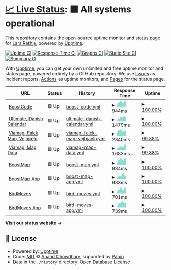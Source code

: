 # [📈 Live Status](https://uptime.boostcode.net): <!--live status--> **🟩 All systems operational**

This repository contains the open-source uptime monitor and status page for [Lars Rathje](boostcode.net), powered by [Upptime](https://github.com/upptime/upptime).

[![Uptime CI](https://github.com/LRathje/Uptime/workflows/Uptime%20CI/badge.svg)](https://github.com/LRathje/Uptime/actions?query=workflow%3A%22Uptime+CI%22)
[![Response Time CI](https://github.com/LRathje/Uptime/workflows/Response%20Time%20CI/badge.svg)](https://github.com/LRathje/Uptime/actions?query=workflow%3A%22Response+Time+CI%22)
[![Graphs CI](https://github.com/LRathje/Uptime/workflows/Graphs%20CI/badge.svg)](https://github.com/LRathje/Uptime/actions?query=workflow%3A%22Graphs+CI%22)
[![Static Site CI](https://github.com/LRathje/Uptime/workflows/Static%20Site%20CI/badge.svg)](https://github.com/LRathje/Uptime/actions?query=workflow%3A%22Static+Site+CI%22)
[![Summary CI](https://github.com/LRathje/Uptime/workflows/Summary%20CI/badge.svg)](https://github.com/LRathje/Uptime/actions?query=workflow%3A%22Summary+CI%22)

With [Upptime](https://upptime.js.org), you can get your own unlimited and free uptime monitor and status page, powered entirely by a GitHub repository. We use [Issues](https://github.com/LRathje/Uptime/issues) as incident reports, [Actions](https://github.com/LRathje/Uptime/actions) as uptime monitors, and [Pages](https://uptime.boostcode.net) for the status page.

<!--start: status pages-->
<!-- This summary is generated by Upptime (https://github.com/upptime/upptime) -->
<!-- Do not edit this manually, your changes will be overwritten -->
<!-- prettier-ignore -->
| URL | Status | History | Response Time | Uptime |
| --- | ------ | ------- | ------------- | ------ |
| <img alt="" src="https://icons.duckduckgo.com/ip3/boostcode.net.ico" height="13"> [BoostCode](https://boostcode.net) | 🟩 Up | [boost-code.yml](https://github.com/LRathje/Uptime/commits/HEAD/history/boost-code.yml) | <details><summary><img alt="Response time graph" src="./graphs/boost-code/response-time-week.png" height="20"> 944ms</summary><br><a href="https://https://uptime.boostcode.net/history/boost-code"><img alt="Response time 950" src="https://img.shields.io/endpoint?url=https%3A%2F%2Fraw.githubusercontent.com%2FLRathje%2FUptime%2FHEAD%2Fapi%2Fboost-code%2Fresponse-time.json"></a><br><a href="https://https://uptime.boostcode.net/history/boost-code"><img alt="24-hour response time 1168" src="https://img.shields.io/endpoint?url=https%3A%2F%2Fraw.githubusercontent.com%2FLRathje%2FUptime%2FHEAD%2Fapi%2Fboost-code%2Fresponse-time-day.json"></a><br><a href="https://https://uptime.boostcode.net/history/boost-code"><img alt="7-day response time 944" src="https://img.shields.io/endpoint?url=https%3A%2F%2Fraw.githubusercontent.com%2FLRathje%2FUptime%2FHEAD%2Fapi%2Fboost-code%2Fresponse-time-week.json"></a><br><a href="https://https://uptime.boostcode.net/history/boost-code"><img alt="30-day response time 933" src="https://img.shields.io/endpoint?url=https%3A%2F%2Fraw.githubusercontent.com%2FLRathje%2FUptime%2FHEAD%2Fapi%2Fboost-code%2Fresponse-time-month.json"></a><br><a href="https://https://uptime.boostcode.net/history/boost-code"><img alt="1-year response time 950" src="https://img.shields.io/endpoint?url=https%3A%2F%2Fraw.githubusercontent.com%2FLRathje%2FUptime%2FHEAD%2Fapi%2Fboost-code%2Fresponse-time-year.json"></a></details> | <details><summary><a href="https://https://uptime.boostcode.net/history/boost-code">100.00%</a></summary><a href="https://https://uptime.boostcode.net/history/boost-code"><img alt="All-time uptime 99.99%" src="https://img.shields.io/endpoint?url=https%3A%2F%2Fraw.githubusercontent.com%2FLRathje%2FUptime%2FHEAD%2Fapi%2Fboost-code%2Fuptime.json"></a><br><a href="https://https://uptime.boostcode.net/history/boost-code"><img alt="24-hour uptime 100.00%" src="https://img.shields.io/endpoint?url=https%3A%2F%2Fraw.githubusercontent.com%2FLRathje%2FUptime%2FHEAD%2Fapi%2Fboost-code%2Fuptime-day.json"></a><br><a href="https://https://uptime.boostcode.net/history/boost-code"><img alt="7-day uptime 100.00%" src="https://img.shields.io/endpoint?url=https%3A%2F%2Fraw.githubusercontent.com%2FLRathje%2FUptime%2FHEAD%2Fapi%2Fboost-code%2Fuptime-week.json"></a><br><a href="https://https://uptime.boostcode.net/history/boost-code"><img alt="30-day uptime 100.00%" src="https://img.shields.io/endpoint?url=https%3A%2F%2Fraw.githubusercontent.com%2FLRathje%2FUptime%2FHEAD%2Fapi%2Fboost-code%2Fuptime-month.json"></a><br><a href="https://https://uptime.boostcode.net/history/boost-code"><img alt="1-year uptime 99.99%" src="https://img.shields.io/endpoint?url=https%3A%2F%2Fraw.githubusercontent.com%2FLRathje%2FUptime%2FHEAD%2Fapi%2Fboost-code%2Fuptime-year.json"></a></details>
| <img alt="" src="https://icons.duckduckgo.com/ip3/ultimate.dk.ico" height="13"> [Ultimate, Danish Calendar](https://ultimate.dk/events-og-resultater) | 🟩 Up | [ultimate-danish-calendar.yml](https://github.com/LRathje/Uptime/commits/HEAD/history/ultimate-danish-calendar.yml) | <details><summary><img alt="Response time graph" src="./graphs/ultimate-danish-calendar/response-time-week.png" height="20"> 1479ms</summary><br><a href="https://https://uptime.boostcode.net/history/ultimate-danish-calendar"><img alt="Response time 1438" src="https://img.shields.io/endpoint?url=https%3A%2F%2Fraw.githubusercontent.com%2FLRathje%2FUptime%2FHEAD%2Fapi%2Fultimate-danish-calendar%2Fresponse-time.json"></a><br><a href="https://https://uptime.boostcode.net/history/ultimate-danish-calendar"><img alt="24-hour response time 1148" src="https://img.shields.io/endpoint?url=https%3A%2F%2Fraw.githubusercontent.com%2FLRathje%2FUptime%2FHEAD%2Fapi%2Fultimate-danish-calendar%2Fresponse-time-day.json"></a><br><a href="https://https://uptime.boostcode.net/history/ultimate-danish-calendar"><img alt="7-day response time 1479" src="https://img.shields.io/endpoint?url=https%3A%2F%2Fraw.githubusercontent.com%2FLRathje%2FUptime%2FHEAD%2Fapi%2Fultimate-danish-calendar%2Fresponse-time-week.json"></a><br><a href="https://https://uptime.boostcode.net/history/ultimate-danish-calendar"><img alt="30-day response time 1535" src="https://img.shields.io/endpoint?url=https%3A%2F%2Fraw.githubusercontent.com%2FLRathje%2FUptime%2FHEAD%2Fapi%2Fultimate-danish-calendar%2Fresponse-time-month.json"></a><br><a href="https://https://uptime.boostcode.net/history/ultimate-danish-calendar"><img alt="1-year response time 1438" src="https://img.shields.io/endpoint?url=https%3A%2F%2Fraw.githubusercontent.com%2FLRathje%2FUptime%2FHEAD%2Fapi%2Fultimate-danish-calendar%2Fresponse-time-year.json"></a></details> | <details><summary><a href="https://https://uptime.boostcode.net/history/ultimate-danish-calendar">100.00%</a></summary><a href="https://https://uptime.boostcode.net/history/ultimate-danish-calendar"><img alt="All-time uptime 99.81%" src="https://img.shields.io/endpoint?url=https%3A%2F%2Fraw.githubusercontent.com%2FLRathje%2FUptime%2FHEAD%2Fapi%2Fultimate-danish-calendar%2Fuptime.json"></a><br><a href="https://https://uptime.boostcode.net/history/ultimate-danish-calendar"><img alt="24-hour uptime 100.00%" src="https://img.shields.io/endpoint?url=https%3A%2F%2Fraw.githubusercontent.com%2FLRathje%2FUptime%2FHEAD%2Fapi%2Fultimate-danish-calendar%2Fuptime-day.json"></a><br><a href="https://https://uptime.boostcode.net/history/ultimate-danish-calendar"><img alt="7-day uptime 100.00%" src="https://img.shields.io/endpoint?url=https%3A%2F%2Fraw.githubusercontent.com%2FLRathje%2FUptime%2FHEAD%2Fapi%2Fultimate-danish-calendar%2Fuptime-week.json"></a><br><a href="https://https://uptime.boostcode.net/history/ultimate-danish-calendar"><img alt="30-day uptime 99.78%" src="https://img.shields.io/endpoint?url=https%3A%2F%2Fraw.githubusercontent.com%2FLRathje%2FUptime%2FHEAD%2Fapi%2Fultimate-danish-calendar%2Fuptime-month.json"></a><br><a href="https://https://uptime.boostcode.net/history/ultimate-danish-calendar"><img alt="1-year uptime 99.81%" src="https://img.shields.io/endpoint?url=https%3A%2F%2Fraw.githubusercontent.com%2FLRathje%2FUptime%2FHEAD%2Fapi%2Fultimate-danish-calendar%2Fuptime-year.json"></a></details>
| <img alt="" src="https://icons.duckduckgo.com/ip3/app.viamap.net.ico" height="13"> [Viamap, Falck Map, Vejhjælp](https://app.viamap.net/iframe/variant?id=97c82837-9e45-48f9-a910-15c57164db3c) | 🟩 Up | [viamap-falck-map-vejhjaelp.yml](https://github.com/LRathje/Uptime/commits/HEAD/history/viamap-falck-map-vejhjaelp.yml) | <details><summary><img alt="Response time graph" src="./graphs/viamap-falck-map-vejhjaelp/response-time-week.png" height="20"> 2840ms</summary><br><a href="https://https://uptime.boostcode.net/history/viamap-falck-map-vejhjaelp"><img alt="Response time 3179" src="https://img.shields.io/endpoint?url=https%3A%2F%2Fraw.githubusercontent.com%2FLRathje%2FUptime%2FHEAD%2Fapi%2Fviamap-falck-map-vejhjaelp%2Fresponse-time.json"></a><br><a href="https://https://uptime.boostcode.net/history/viamap-falck-map-vejhjaelp"><img alt="24-hour response time 2634" src="https://img.shields.io/endpoint?url=https%3A%2F%2Fraw.githubusercontent.com%2FLRathje%2FUptime%2FHEAD%2Fapi%2Fviamap-falck-map-vejhjaelp%2Fresponse-time-day.json"></a><br><a href="https://https://uptime.boostcode.net/history/viamap-falck-map-vejhjaelp"><img alt="7-day response time 2840" src="https://img.shields.io/endpoint?url=https%3A%2F%2Fraw.githubusercontent.com%2FLRathje%2FUptime%2FHEAD%2Fapi%2Fviamap-falck-map-vejhjaelp%2Fresponse-time-week.json"></a><br><a href="https://https://uptime.boostcode.net/history/viamap-falck-map-vejhjaelp"><img alt="30-day response time 3127" src="https://img.shields.io/endpoint?url=https%3A%2F%2Fraw.githubusercontent.com%2FLRathje%2FUptime%2FHEAD%2Fapi%2Fviamap-falck-map-vejhjaelp%2Fresponse-time-month.json"></a><br><a href="https://https://uptime.boostcode.net/history/viamap-falck-map-vejhjaelp"><img alt="1-year response time 3179" src="https://img.shields.io/endpoint?url=https%3A%2F%2Fraw.githubusercontent.com%2FLRathje%2FUptime%2FHEAD%2Fapi%2Fviamap-falck-map-vejhjaelp%2Fresponse-time-year.json"></a></details> | <details><summary><a href="https://https://uptime.boostcode.net/history/viamap-falck-map-vejhjaelp">99.88%</a></summary><a href="https://https://uptime.boostcode.net/history/viamap-falck-map-vejhjaelp"><img alt="All-time uptime 98.39%" src="https://img.shields.io/endpoint?url=https%3A%2F%2Fraw.githubusercontent.com%2FLRathje%2FUptime%2FHEAD%2Fapi%2Fviamap-falck-map-vejhjaelp%2Fuptime.json"></a><br><a href="https://https://uptime.boostcode.net/history/viamap-falck-map-vejhjaelp"><img alt="24-hour uptime 99.18%" src="https://img.shields.io/endpoint?url=https%3A%2F%2Fraw.githubusercontent.com%2FLRathje%2FUptime%2FHEAD%2Fapi%2Fviamap-falck-map-vejhjaelp%2Fuptime-day.json"></a><br><a href="https://https://uptime.boostcode.net/history/viamap-falck-map-vejhjaelp"><img alt="7-day uptime 99.88%" src="https://img.shields.io/endpoint?url=https%3A%2F%2Fraw.githubusercontent.com%2FLRathje%2FUptime%2FHEAD%2Fapi%2Fviamap-falck-map-vejhjaelp%2Fuptime-week.json"></a><br><a href="https://https://uptime.boostcode.net/history/viamap-falck-map-vejhjaelp"><img alt="30-day uptime 99.97%" src="https://img.shields.io/endpoint?url=https%3A%2F%2Fraw.githubusercontent.com%2FLRathje%2FUptime%2FHEAD%2Fapi%2Fviamap-falck-map-vejhjaelp%2Fuptime-month.json"></a><br><a href="https://https://uptime.boostcode.net/history/viamap-falck-map-vejhjaelp"><img alt="1-year uptime 98.39%" src="https://img.shields.io/endpoint?url=https%3A%2F%2Fraw.githubusercontent.com%2FLRathje%2FUptime%2FHEAD%2Fapi%2Fviamap-falck-map-vejhjaelp%2Fuptime-year.json"></a></details>
| <img alt="" src="https://icons.duckduckgo.com/ip3/app.viamap.net.ico" height="13"> [Viamap, Map Data](https://app.viamap.net/datasaet) | 🟩 Up | [viamap-map-data.yml](https://github.com/LRathje/Uptime/commits/HEAD/history/viamap-map-data.yml) | <details><summary><img alt="Response time graph" src="./graphs/viamap-map-data/response-time-week.png" height="20"> 1683ms</summary><br><a href="https://https://uptime.boostcode.net/history/viamap-map-data"><img alt="Response time 568" src="https://img.shields.io/endpoint?url=https%3A%2F%2Fraw.githubusercontent.com%2FLRathje%2FUptime%2FHEAD%2Fapi%2Fviamap-map-data%2Fresponse-time.json"></a><br><a href="https://https://uptime.boostcode.net/history/viamap-map-data"><img alt="24-hour response time 4783" src="https://img.shields.io/endpoint?url=https%3A%2F%2Fraw.githubusercontent.com%2FLRathje%2FUptime%2FHEAD%2Fapi%2Fviamap-map-data%2Fresponse-time-day.json"></a><br><a href="https://https://uptime.boostcode.net/history/viamap-map-data"><img alt="7-day response time 1683" src="https://img.shields.io/endpoint?url=https%3A%2F%2Fraw.githubusercontent.com%2FLRathje%2FUptime%2FHEAD%2Fapi%2Fviamap-map-data%2Fresponse-time-week.json"></a><br><a href="https://https://uptime.boostcode.net/history/viamap-map-data"><img alt="30-day response time 571" src="https://img.shields.io/endpoint?url=https%3A%2F%2Fraw.githubusercontent.com%2FLRathje%2FUptime%2FHEAD%2Fapi%2Fviamap-map-data%2Fresponse-time-month.json"></a><br><a href="https://https://uptime.boostcode.net/history/viamap-map-data"><img alt="1-year response time 568" src="https://img.shields.io/endpoint?url=https%3A%2F%2Fraw.githubusercontent.com%2FLRathje%2FUptime%2FHEAD%2Fapi%2Fviamap-map-data%2Fresponse-time-year.json"></a></details> | <details><summary><a href="https://https://uptime.boostcode.net/history/viamap-map-data">99.88%</a></summary><a href="https://https://uptime.boostcode.net/history/viamap-map-data"><img alt="All-time uptime 98.40%" src="https://img.shields.io/endpoint?url=https%3A%2F%2Fraw.githubusercontent.com%2FLRathje%2FUptime%2FHEAD%2Fapi%2Fviamap-map-data%2Fuptime.json"></a><br><a href="https://https://uptime.boostcode.net/history/viamap-map-data"><img alt="24-hour uptime 99.16%" src="https://img.shields.io/endpoint?url=https%3A%2F%2Fraw.githubusercontent.com%2FLRathje%2FUptime%2FHEAD%2Fapi%2Fviamap-map-data%2Fuptime-day.json"></a><br><a href="https://https://uptime.boostcode.net/history/viamap-map-data"><img alt="7-day uptime 99.88%" src="https://img.shields.io/endpoint?url=https%3A%2F%2Fraw.githubusercontent.com%2FLRathje%2FUptime%2FHEAD%2Fapi%2Fviamap-map-data%2Fuptime-week.json"></a><br><a href="https://https://uptime.boostcode.net/history/viamap-map-data"><img alt="30-day uptime 99.97%" src="https://img.shields.io/endpoint?url=https%3A%2F%2Fraw.githubusercontent.com%2FLRathje%2FUptime%2FHEAD%2Fapi%2Fviamap-map-data%2Fuptime-month.json"></a><br><a href="https://https://uptime.boostcode.net/history/viamap-map-data"><img alt="1-year uptime 98.40%" src="https://img.shields.io/endpoint?url=https%3A%2F%2Fraw.githubusercontent.com%2FLRathje%2FUptime%2FHEAD%2Fapi%2Fviamap-map-data%2Fuptime-year.json"></a></details>
| <img alt="" src="https://icons.duckduckgo.com/ip3/boostmap.net.ico" height="13"> [BoostMap](https://boostmap.net) | 🟩 Up | [boost-map.yml](https://github.com/LRathje/Uptime/commits/HEAD/history/boost-map.yml) | <details><summary><img alt="Response time graph" src="./graphs/boost-map/response-time-week.png" height="20"> 934ms</summary><br><a href="https://https://uptime.boostcode.net/history/boost-map"><img alt="Response time 962" src="https://img.shields.io/endpoint?url=https%3A%2F%2Fraw.githubusercontent.com%2FLRathje%2FUptime%2FHEAD%2Fapi%2Fboost-map%2Fresponse-time.json"></a><br><a href="https://https://uptime.boostcode.net/history/boost-map"><img alt="24-hour response time 1140" src="https://img.shields.io/endpoint?url=https%3A%2F%2Fraw.githubusercontent.com%2FLRathje%2FUptime%2FHEAD%2Fapi%2Fboost-map%2Fresponse-time-day.json"></a><br><a href="https://https://uptime.boostcode.net/history/boost-map"><img alt="7-day response time 934" src="https://img.shields.io/endpoint?url=https%3A%2F%2Fraw.githubusercontent.com%2FLRathje%2FUptime%2FHEAD%2Fapi%2Fboost-map%2Fresponse-time-week.json"></a><br><a href="https://https://uptime.boostcode.net/history/boost-map"><img alt="30-day response time 933" src="https://img.shields.io/endpoint?url=https%3A%2F%2Fraw.githubusercontent.com%2FLRathje%2FUptime%2FHEAD%2Fapi%2Fboost-map%2Fresponse-time-month.json"></a><br><a href="https://https://uptime.boostcode.net/history/boost-map"><img alt="1-year response time 962" src="https://img.shields.io/endpoint?url=https%3A%2F%2Fraw.githubusercontent.com%2FLRathje%2FUptime%2FHEAD%2Fapi%2Fboost-map%2Fresponse-time-year.json"></a></details> | <details><summary><a href="https://https://uptime.boostcode.net/history/boost-map">100.00%</a></summary><a href="https://https://uptime.boostcode.net/history/boost-map"><img alt="All-time uptime 99.98%" src="https://img.shields.io/endpoint?url=https%3A%2F%2Fraw.githubusercontent.com%2FLRathje%2FUptime%2FHEAD%2Fapi%2Fboost-map%2Fuptime.json"></a><br><a href="https://https://uptime.boostcode.net/history/boost-map"><img alt="24-hour uptime 100.00%" src="https://img.shields.io/endpoint?url=https%3A%2F%2Fraw.githubusercontent.com%2FLRathje%2FUptime%2FHEAD%2Fapi%2Fboost-map%2Fuptime-day.json"></a><br><a href="https://https://uptime.boostcode.net/history/boost-map"><img alt="7-day uptime 100.00%" src="https://img.shields.io/endpoint?url=https%3A%2F%2Fraw.githubusercontent.com%2FLRathje%2FUptime%2FHEAD%2Fapi%2Fboost-map%2Fuptime-week.json"></a><br><a href="https://https://uptime.boostcode.net/history/boost-map"><img alt="30-day uptime 100.00%" src="https://img.shields.io/endpoint?url=https%3A%2F%2Fraw.githubusercontent.com%2FLRathje%2FUptime%2FHEAD%2Fapi%2Fboost-map%2Fuptime-month.json"></a><br><a href="https://https://uptime.boostcode.net/history/boost-map"><img alt="1-year uptime 99.98%" src="https://img.shields.io/endpoint?url=https%3A%2F%2Fraw.githubusercontent.com%2FLRathje%2FUptime%2FHEAD%2Fapi%2Fboost-map%2Fuptime-year.json"></a></details>
| <img alt="" src="https://icons.duckduckgo.com/ip3/app.boostmap.net.ico" height="13"> [BoostMap App](https://app.boostmap.net/locations) | 🟩 Up | [boost-map-app.yml](https://github.com/LRathje/Uptime/commits/HEAD/history/boost-map-app.yml) | <details><summary><img alt="Response time graph" src="./graphs/boost-map-app/response-time-week.png" height="20"> 983ms</summary><br><a href="https://https://uptime.boostcode.net/history/boost-map-app"><img alt="Response time 736" src="https://img.shields.io/endpoint?url=https%3A%2F%2Fraw.githubusercontent.com%2FLRathje%2FUptime%2FHEAD%2Fapi%2Fboost-map-app%2Fresponse-time.json"></a><br><a href="https://https://uptime.boostcode.net/history/boost-map-app"><img alt="24-hour response time 1061" src="https://img.shields.io/endpoint?url=https%3A%2F%2Fraw.githubusercontent.com%2FLRathje%2FUptime%2FHEAD%2Fapi%2Fboost-map-app%2Fresponse-time-day.json"></a><br><a href="https://https://uptime.boostcode.net/history/boost-map-app"><img alt="7-day response time 983" src="https://img.shields.io/endpoint?url=https%3A%2F%2Fraw.githubusercontent.com%2FLRathje%2FUptime%2FHEAD%2Fapi%2Fboost-map-app%2Fresponse-time-week.json"></a><br><a href="https://https://uptime.boostcode.net/history/boost-map-app"><img alt="30-day response time 1018" src="https://img.shields.io/endpoint?url=https%3A%2F%2Fraw.githubusercontent.com%2FLRathje%2FUptime%2FHEAD%2Fapi%2Fboost-map-app%2Fresponse-time-month.json"></a><br><a href="https://https://uptime.boostcode.net/history/boost-map-app"><img alt="1-year response time 736" src="https://img.shields.io/endpoint?url=https%3A%2F%2Fraw.githubusercontent.com%2FLRathje%2FUptime%2FHEAD%2Fapi%2Fboost-map-app%2Fresponse-time-year.json"></a></details> | <details><summary><a href="https://https://uptime.boostcode.net/history/boost-map-app">100.00%</a></summary><a href="https://https://uptime.boostcode.net/history/boost-map-app"><img alt="All-time uptime 99.99%" src="https://img.shields.io/endpoint?url=https%3A%2F%2Fraw.githubusercontent.com%2FLRathje%2FUptime%2FHEAD%2Fapi%2Fboost-map-app%2Fuptime.json"></a><br><a href="https://https://uptime.boostcode.net/history/boost-map-app"><img alt="24-hour uptime 100.00%" src="https://img.shields.io/endpoint?url=https%3A%2F%2Fraw.githubusercontent.com%2FLRathje%2FUptime%2FHEAD%2Fapi%2Fboost-map-app%2Fuptime-day.json"></a><br><a href="https://https://uptime.boostcode.net/history/boost-map-app"><img alt="7-day uptime 100.00%" src="https://img.shields.io/endpoint?url=https%3A%2F%2Fraw.githubusercontent.com%2FLRathje%2FUptime%2FHEAD%2Fapi%2Fboost-map-app%2Fuptime-week.json"></a><br><a href="https://https://uptime.boostcode.net/history/boost-map-app"><img alt="30-day uptime 100.00%" src="https://img.shields.io/endpoint?url=https%3A%2F%2Fraw.githubusercontent.com%2FLRathje%2FUptime%2FHEAD%2Fapi%2Fboost-map-app%2Fuptime-month.json"></a><br><a href="https://https://uptime.boostcode.net/history/boost-map-app"><img alt="1-year uptime 99.99%" src="https://img.shields.io/endpoint?url=https%3A%2F%2Fraw.githubusercontent.com%2FLRathje%2FUptime%2FHEAD%2Fapi%2Fboost-map-app%2Fuptime-year.json"></a></details>
| <img alt="" src="https://icons.duckduckgo.com/ip3/birdmoves.com.ico" height="13"> [BirdMoves](https://birdmoves.com) | 🟩 Up | [bird-moves.yml](https://github.com/LRathje/Uptime/commits/HEAD/history/bird-moves.yml) | <details><summary><img alt="Response time graph" src="./graphs/bird-moves/response-time-week.png" height="20"> 701ms</summary><br><a href="https://https://uptime.boostcode.net/history/bird-moves"><img alt="Response time 730" src="https://img.shields.io/endpoint?url=https%3A%2F%2Fraw.githubusercontent.com%2FLRathje%2FUptime%2FHEAD%2Fapi%2Fbird-moves%2Fresponse-time.json"></a><br><a href="https://https://uptime.boostcode.net/history/bird-moves"><img alt="24-hour response time 840" src="https://img.shields.io/endpoint?url=https%3A%2F%2Fraw.githubusercontent.com%2FLRathje%2FUptime%2FHEAD%2Fapi%2Fbird-moves%2Fresponse-time-day.json"></a><br><a href="https://https://uptime.boostcode.net/history/bird-moves"><img alt="7-day response time 701" src="https://img.shields.io/endpoint?url=https%3A%2F%2Fraw.githubusercontent.com%2FLRathje%2FUptime%2FHEAD%2Fapi%2Fbird-moves%2Fresponse-time-week.json"></a><br><a href="https://https://uptime.boostcode.net/history/bird-moves"><img alt="30-day response time 693" src="https://img.shields.io/endpoint?url=https%3A%2F%2Fraw.githubusercontent.com%2FLRathje%2FUptime%2FHEAD%2Fapi%2Fbird-moves%2Fresponse-time-month.json"></a><br><a href="https://https://uptime.boostcode.net/history/bird-moves"><img alt="1-year response time 730" src="https://img.shields.io/endpoint?url=https%3A%2F%2Fraw.githubusercontent.com%2FLRathje%2FUptime%2FHEAD%2Fapi%2Fbird-moves%2Fresponse-time-year.json"></a></details> | <details><summary><a href="https://https://uptime.boostcode.net/history/bird-moves">100.00%</a></summary><a href="https://https://uptime.boostcode.net/history/bird-moves"><img alt="All-time uptime 99.98%" src="https://img.shields.io/endpoint?url=https%3A%2F%2Fraw.githubusercontent.com%2FLRathje%2FUptime%2FHEAD%2Fapi%2Fbird-moves%2Fuptime.json"></a><br><a href="https://https://uptime.boostcode.net/history/bird-moves"><img alt="24-hour uptime 100.00%" src="https://img.shields.io/endpoint?url=https%3A%2F%2Fraw.githubusercontent.com%2FLRathje%2FUptime%2FHEAD%2Fapi%2Fbird-moves%2Fuptime-day.json"></a><br><a href="https://https://uptime.boostcode.net/history/bird-moves"><img alt="7-day uptime 100.00%" src="https://img.shields.io/endpoint?url=https%3A%2F%2Fraw.githubusercontent.com%2FLRathje%2FUptime%2FHEAD%2Fapi%2Fbird-moves%2Fuptime-week.json"></a><br><a href="https://https://uptime.boostcode.net/history/bird-moves"><img alt="30-day uptime 100.00%" src="https://img.shields.io/endpoint?url=https%3A%2F%2Fraw.githubusercontent.com%2FLRathje%2FUptime%2FHEAD%2Fapi%2Fbird-moves%2Fuptime-month.json"></a><br><a href="https://https://uptime.boostcode.net/history/bird-moves"><img alt="1-year uptime 99.98%" src="https://img.shields.io/endpoint?url=https%3A%2F%2Fraw.githubusercontent.com%2FLRathje%2FUptime%2FHEAD%2Fapi%2Fbird-moves%2Fuptime-year.json"></a></details>
| <img alt="" src="https://icons.duckduckgo.com/ip3/app.birdmoves.com.ico" height="13"> [BirdMoves App](https://app.birdmoves.com) | 🟩 Up | [bird-moves-app.yml](https://github.com/LRathje/Uptime/commits/HEAD/history/bird-moves-app.yml) | <details><summary><img alt="Response time graph" src="./graphs/bird-moves-app/response-time-week.png" height="20"> 739ms</summary><br><a href="https://https://uptime.boostcode.net/history/bird-moves-app"><img alt="Response time 701" src="https://img.shields.io/endpoint?url=https%3A%2F%2Fraw.githubusercontent.com%2FLRathje%2FUptime%2FHEAD%2Fapi%2Fbird-moves-app%2Fresponse-time.json"></a><br><a href="https://https://uptime.boostcode.net/history/bird-moves-app"><img alt="24-hour response time 829" src="https://img.shields.io/endpoint?url=https%3A%2F%2Fraw.githubusercontent.com%2FLRathje%2FUptime%2FHEAD%2Fapi%2Fbird-moves-app%2Fresponse-time-day.json"></a><br><a href="https://https://uptime.boostcode.net/history/bird-moves-app"><img alt="7-day response time 739" src="https://img.shields.io/endpoint?url=https%3A%2F%2Fraw.githubusercontent.com%2FLRathje%2FUptime%2FHEAD%2Fapi%2Fbird-moves-app%2Fresponse-time-week.json"></a><br><a href="https://https://uptime.boostcode.net/history/bird-moves-app"><img alt="30-day response time 654" src="https://img.shields.io/endpoint?url=https%3A%2F%2Fraw.githubusercontent.com%2FLRathje%2FUptime%2FHEAD%2Fapi%2Fbird-moves-app%2Fresponse-time-month.json"></a><br><a href="https://https://uptime.boostcode.net/history/bird-moves-app"><img alt="1-year response time 701" src="https://img.shields.io/endpoint?url=https%3A%2F%2Fraw.githubusercontent.com%2FLRathje%2FUptime%2FHEAD%2Fapi%2Fbird-moves-app%2Fresponse-time-year.json"></a></details> | <details><summary><a href="https://https://uptime.boostcode.net/history/bird-moves-app">100.00%</a></summary><a href="https://https://uptime.boostcode.net/history/bird-moves-app"><img alt="All-time uptime 99.98%" src="https://img.shields.io/endpoint?url=https%3A%2F%2Fraw.githubusercontent.com%2FLRathje%2FUptime%2FHEAD%2Fapi%2Fbird-moves-app%2Fuptime.json"></a><br><a href="https://https://uptime.boostcode.net/history/bird-moves-app"><img alt="24-hour uptime 100.00%" src="https://img.shields.io/endpoint?url=https%3A%2F%2Fraw.githubusercontent.com%2FLRathje%2FUptime%2FHEAD%2Fapi%2Fbird-moves-app%2Fuptime-day.json"></a><br><a href="https://https://uptime.boostcode.net/history/bird-moves-app"><img alt="7-day uptime 100.00%" src="https://img.shields.io/endpoint?url=https%3A%2F%2Fraw.githubusercontent.com%2FLRathje%2FUptime%2FHEAD%2Fapi%2Fbird-moves-app%2Fuptime-week.json"></a><br><a href="https://https://uptime.boostcode.net/history/bird-moves-app"><img alt="30-day uptime 100.00%" src="https://img.shields.io/endpoint?url=https%3A%2F%2Fraw.githubusercontent.com%2FLRathje%2FUptime%2FHEAD%2Fapi%2Fbird-moves-app%2Fuptime-month.json"></a><br><a href="https://https://uptime.boostcode.net/history/bird-moves-app"><img alt="1-year uptime 99.98%" src="https://img.shields.io/endpoint?url=https%3A%2F%2Fraw.githubusercontent.com%2FLRathje%2FUptime%2FHEAD%2Fapi%2Fbird-moves-app%2Fuptime-year.json"></a></details>

<!--end: status pages-->

[**Visit our status website →**](https://uptime.boostcode.net)

## 📄 License

- Powered by: [Upptime](https://github.com/upptime/upptime)
- Code: [MIT](./LICENSE) © [Anand Chowdhary](https://anandchowdhary.com), supported by [Pabio](https://pabio.com)
- Data in the `./history` directory: [Open Database License](https://opendatacommons.org/licenses/odbl/1-0/)
